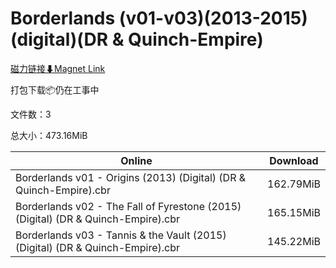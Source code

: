 # Borderlands (v01-v03)(2013-2015)(digital)(DR & Quinch-Empire)

[磁力链接⬇Magnet Link](magnet:?xt=urn:btih:e8614367a8768d5e0d27afcd073ef9b50d395de9&dn=Borderlands%20%28v01-v03%29%282013-2015%29%28digital%29%28DR%20%26%20Quinch-Empire%29)

打包下载📦仍在工事中

文件数：3

总大小：473.16MiB

Online | Download
--- | ---
Borderlands v01 - Origins (2013) (Digital) (DR & Quinch-Empire).cbr | 162.79MiB
Borderlands v02 - The Fall of Fyrestone (2015) (Digital) (DR & Quinch-Empire).cbr | 165.15MiB
Borderlands v03 - Tannis & the Vault (2015) (Digital) (DR & Quinch-Empire).cbr | 145.22MiB